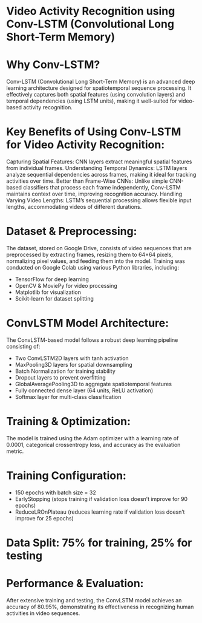 # Video Activity Recognition using Conv-LSTM (Convolutional Long Short-Term Memory)


# Why Conv-LSTM?

Conv-LSTM (Convolutional Long Short-Term Memory) is an advanced deep learning architecture designed for spatiotemporal sequence processing. It effectively captures both spatial features (using convolution layers) and temporal dependencies (using LSTM units), making it well-suited for video-based activity recognition.

# Key Benefits of Using Conv-LSTM for Video Activity Recognition:

Capturing Spatial Features: CNN layers extract meaningful spatial features from individual frames.
Understanding Temporal Dynamics: LSTM layers analyze sequential dependencies across frames, making it ideal for tracking activities over time.
Better than Frame-Wise CNNs: Unlike simple CNN-based classifiers that process each frame independently, Conv-LSTM maintains context over time, improving recognition accuracy.
Handling Varying Video Lengths: LSTM’s sequential processing allows flexible input lengths, accommodating videos of different durations.


# Dataset & Preprocessing:

The dataset, stored on Google Drive, consists of video sequences that are preprocessed by extracting frames, resizing them to 64×64 pixels, normalizing pixel values, and feeding them into the model. Training was conducted on Google Colab using various Python libraries, including:

- TensorFlow for deep learning
- OpenCV & MoviePy for video processing
- Matplotlib for visualization
- Scikit-learn for dataset splitting

# ConvLSTM Model Architecture:

The ConvLSTM-based model follows a robust deep learning pipeline consisting of:

- Two ConvLSTM2D layers with tanh activation
- MaxPooling3D layers for spatial downsampling
- Batch Normalization for training stability
- Dropout layers to prevent overfitting
- GlobalAveragePooling3D to aggregate spatiotemporal features
- Fully connected dense layer (64 units, ReLU activation)
- Softmax layer for multi-class classification

# Training & Optimization:

The model is trained using the Adam optimizer with a learning rate of 0.0001, categorical crossentropy loss, and accuracy as the evaluation metric.

# Training Configuration:

- 150 epochs with batch size = 32
- EarlyStopping (stops training if validation loss doesn’t improve for 90 epochs)
- ReduceLROnPlateau (reduces learning rate if validation loss doesn’t improve for 25 epochs)

# Data Split: 75% for training, 25% for testing

# Performance & Evaluation:

After extensive training and testing, the ConvLSTM model achieves an accuracy of 80.95%, demonstrating its effectiveness in recognizing human activities in video sequences.
